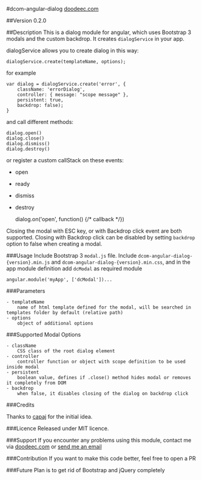 #dcom-angular-dialog
[doodeec.com](http://doodeec.com)

##Version
0.2.0

##Description
This is a dialog module for angular, which uses Bootstrap 3 modals and the custom backdrop.
It creates `dialogService` in your app.

dialogService allows you to create dialog in this way:

    dialogService.create(templateName, options);

for example

    var dialog = dialogService.create('error', {
        className: 'errorDialog',
        controller: { message: "scope message" },
        persistent: true,
        backdrop: false);
    }

and call different methods:

    dialog.open()
    dialog.close()
    dialog.dismiss()
    dialog.destroy()

or register a custom callStack on these events:

- open
- ready
- dismiss
- destroy

    dialog.on('open', function() {/* callback */})

Closing the modal with ESC key, or with Backdrop click event are both supported. Closing with Backdrop click can be
disabled by setting `backdrop` option to false when creating a modal.

###Usage
Include Bootstrap 3 `modal.js` file.
Include `dcom-angular-dialog-{version}.min.js` and `dcom-angular-dialog-{version}.min.css`,
and in the app module definition add `dcModal` as required module

    angular.module('myApp', ['dcModal'])...

###Parameters
    
    - templateName
        name of html template defined for the modal, will be searched in templates folder by default (relative path)
    - options
        object of additional options

###Supported Modal Options

    - className
        CSS class of the root dialog element
    - controller
        controller function or object with scope definition to be used inside modal
    - persistent
        boolean value, defines if .close() method hides modal or removes it completely from DOM
    - backdrop
        when false, it disables closing of the dialog on backdrop click

###Credits

Thanks to [capaj](http://github.com/capaj) for the initial idea.


###Licence
Released under MIT licence.

###Support
If you encounter any problems using this module, contact me via [doodeec.com](http://doodeec.com)
or [send me an email](mailto:doodeec@gmail.com)

###Contribution
If you want to make this code better, feel free to open a PR

###Future
Plan is to get rid of Bootstrap and jQuery completely